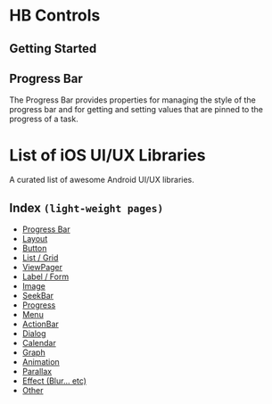 # HB Controls

## Getting Started

## Progress Bar
 The Progress Bar provides properties for managing the style of the progress bar and for getting and setting values that are pinned to the progress of a task.

List of iOS UI/UX Libraries
==================
A curated list of awesome Android UI/UX libraries.

## Index `(light-weight pages)`
* [Progress Bar](Controls/readme_pages/progressbar.md)
* [Layout](pages/Layout.md)
* [Button](pages/Button.md)
* [List / Grid](pages/List-Grid.md)
* [ViewPager](pages/ViewPager.md)
* [Label / Form](pages/Label-Form.md)
* [Image](pages/Image.md)
* [SeekBar](pages/SeekBar.md)
* [Progress](pages/Progress.md)
* [Menu](pages/Menu.md)
* [ActionBar](pages/ActionBar.md)
* [Dialog](pages/Dialog.md)
* [Calendar](pages/Calendar.md)
* [Graph](pages/Graph.md)
* [Animation](pages/Animation.md)
* [Parallax](pages/Parallax.md)
* [Effect (Blur... etc)](pages/Effect.md)
* [Other](pages/Other.md)
